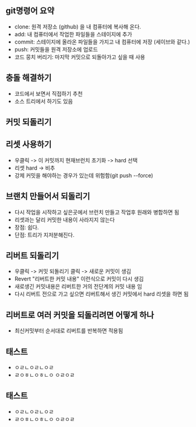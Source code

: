 ## git명령어 요약
- clone: 원격 저장소 (github) 을 내 컴퓨터에 복사해 온다.
- add: 내 컴퓨터에서 작업한 파일들을 스테이지에 추가
- commit: 스테이지에 올라온 파일들을 가지고 내 컴퓨터에 저장 (세이브와 같다.)
- push: 커밋들을 원격 저장소에 업로드
- 코드 뭉치 버리기: 마지막 커밋으로 되돌아가고 싶을 때 사용


## 충돌 해결하기
- 코드에서 보면서 직접하기 추천
- 소스 트리에서 하기도 있음

## 커밋 되돌리기

## 리셋 사용하기 
- 우클릭 -> 이 커밋까지 현재브런치 초기화 -> hard 선택
- 리셋 hard -> 비추
- 강제 커밋을 해야하는 경우가 있는데 위험함(git push --force)


## 브랜치 만들어서 되돌리기
- 다시 작업을 시작하고 싶은곳에서 브런치 만들고 작업후 원래와 병합하면 됨
- 리셋과는 달리 커밋한 내용이 사라지지 않는다
- 장점: 쉽다.
- 단점: 트리가 지저분해진다.

## 리버트 되돌리기
- 우클릭 -> 커밋 되돌리기 클릭 -> 새로운 커밋이 생김
- Revert "리버트한 커밋 내용" 이런식으로 커밋이 다시 생김 
- 새로생긴 커밋내용은 리버트한 거의 전단계의 커밋 내용 임 
- 다시 리버트 전으로 가고 싶으면 리버트해서 생긴 커밋에서 hard 리셋을 하면 됨

## 리버트로 여러 커밋을 되돌리려면 어떻게 하나
- 최신커밋부터 순서대로 리버트를 반복하면 적용됨

## 태스트
- ㅇㄹㄴㅇㄹㄴㅇㄹ
- ㄹㅇㅎㄴㅇㅎㄴㅇ ㅇㄹㅇㄹ

## 태스트
- ㅇㄹㄴㅇㄹㄴㅇㄹ
- ㄹㅇㅎㄴㅇㅎㄴㅇ ㅇㄹㅇㄹ